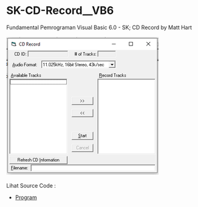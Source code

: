 # SK-CD-Record__VB6
Fundamental Pemrograman Visual Basic 6.0 - SK; CD Record by Matt Hart<br><br>
<img src="https://github.com/RizkyKhapidsyah/SK-CD-Record__VB6/blob/main/result/001.PNG"><br><br>
Lihat Source Code : <br>
- <a href="https://github.com/RizkyKhapidsyah/SK-CD-Record__VB6/blob/main/cdrecord.frm">Program</a>
